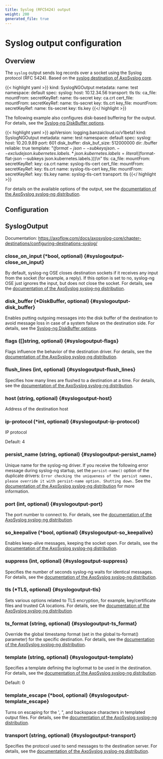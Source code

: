 ```yaml
---
title: Syslog (RFC5424) output
weight: 200
generated_file: true
---
```


# Syslog output configuration
## Overview

The `syslog` output sends log records over a socket using the Syslog protocol (RFC 5424). Based on the [syslog destination of AxoSyslog core](https://axoflow.com/docs/axosyslog-core/chapter-destinations/configuring-destinations-syslog/).


{{< highlight yaml >}}
kind: SyslogNGOutput
metadata:
  name: test
  namespace: default
spec:
  syslog:
    host: 10.12.34.56
    transport: tls
    tls:
      ca_file:
        mountFrom:
          secretKeyRef:
            name: tls-secret
            key: ca.crt
      cert_file:
        mountFrom:
          secretKeyRef:
            name: tls-secret
            key: tls.crt
      key_file:
        mountFrom:
          secretKeyRef:
            name: tls-secret
            key: tls.key
{{</ highlight >}}

The following example also configures disk-based buffering for the output. For details, see the [Syslog-ng DiskBuffer options](../disk_buffer/).

{{< highlight yaml >}}
apiVersion: logging.banzaicloud.io/v1beta1
kind: SyslogNGOutput
metadata:
  name: test
  namespace: default
spec:
  syslog:
    host: 10.20.9.89
    port: 601
    disk_buffer:
      disk_buf_size: 512000000
      dir: /buffer
      reliable: true
    template: "$(format-json
                --subkeys json.
                --exclude json.kubernetes.labels.*
                json.kubernetes.labels=literal($(format-flat-json --subkeys json.kubernetes.labels.)))\n"
    tls:
      ca_file:
        mountFrom:
          secretKeyRef:
            key: ca.crt
            name: syslog-tls-cert
      cert_file:
        mountFrom:
          secretKeyRef:
            key: tls.crt
            name: syslog-tls-cert
      key_file:
        mountFrom:
          secretKeyRef:
            key: tls.key
            name: syslog-tls-cert
    transport: tls
{{</ highlight >}}

For details on the available options of the output, see the [documentation of the AxoSyslog syslog-ng distribution](https://axoflow.com/docs/axosyslog-core/chapter-destinations/configuring-destinations-syslog/).


## Configuration
## SyslogOutput

Documentation: https://axoflow.com/docs/axosyslog-core/chapter-destinations/configuring-destinations-syslog/

### close_on_input (*bool, optional) {#syslogoutput-close_on_input}

By default, syslog-ng OSE closes destination sockets if it receives any input from the socket (for example, a reply). If this option is set to no, syslog-ng OSE just ignores the input, but does not close the socket. For details, see the [documentation of the AxoSyslog syslog-ng distribution](https://axoflow.com/docs/axosyslog-core/chapter-destinations/configuring-destinations-syslog/reference-destination-syslog-chapter/#close-on-input). 


### disk_buffer (*DiskBuffer, optional) {#syslogoutput-disk_buffer}

Enables putting outgoing messages into the disk buffer of the destination to avoid message loss in case of a system failure on the destination side. For details, see the [Syslog-ng DiskBuffer options](../disk_buffer/). 


### flags ([]string, optional) {#syslogoutput-flags}

Flags influence the behavior of the destination driver. For details, see the [documentation of the AxoSyslog syslog-ng distribution](https://axoflow.com/docs/axosyslog-core/chapter-destinations/configuring-destinations-syslog/reference-destination-syslog-chapter/#flags). 


### flush_lines (int, optional) {#syslogoutput-flush_lines}

Specifies how many lines are flushed to a destination at a time. For details, see the [documentation of the AxoSyslog syslog-ng distribution](https://axoflow.com/docs/axosyslog-core/chapter-destinations/configuring-destinations-syslog/reference-destination-syslog-chapter/#flush-lines). 


### host (string, optional) {#syslogoutput-host}

Address of the destination host 


### ip-protocol (*int, optional) {#syslogoutput-ip-protocol}

IP protocol

Default: 4

### persist_name (string, optional) {#syslogoutput-persist_name}

Unique name for the syslog-ng driver. If you receive the following error message during syslog-ng startup, set the `persist-name()` option of the duplicate drivers: `Error checking the uniqueness of the persist names, please override it with persist-name option. Shutting down.` See the [documentation of the AxoSyslog syslog-ng distribution](https://axoflow.com/docs/axosyslog-core/chapter-destinations/configuring-destinations-http-nonjava/reference-destination-http-nonjava/#persist-name) for more information. 


### port (int, optional) {#syslogoutput-port}

The port number to connect to. For details, see the [documentation of the AxoSyslog syslog-ng distribution](https://axoflow.com/docs/axosyslog-core/chapter-destinations/configuring-destinations-syslog/reference-destination-syslog-chapter/#port-or-destport). 


### so_keepalive (*bool, optional) {#syslogoutput-so_keepalive}

Enables keep-alive messages, keeping the socket open. For details, see the [documentation of the AxoSyslog syslog-ng distribution](https://axoflow.com/docs/axosyslog-core/chapter-destinations/configuring-destinations-syslog/reference-destination-syslog-chapter/#so-keepalive). 


### suppress (int, optional) {#syslogoutput-suppress}

Specifies the number of seconds syslog-ng waits for identical messages. For details, see the [documentation of the AxoSyslog syslog-ng distribution](https://axoflow.com/docs/axosyslog-core/chapter-destinations/configuring-destinations-syslog/reference-destination-syslog-chapter/#suppress). 


### tls (*TLS, optional) {#syslogoutput-tls}

Sets various options related to TLS encryption, for example, key/certificate files and trusted CA locations. For details, see the [documentation of the AxoSyslog syslog-ng distribution](https://axoflow.com/docs/axosyslog-core/chapter-destinations/configuring-destinations-syslog/reference-destination-syslog-chapter/#tls). 


### ts_format (string, optional) {#syslogoutput-ts_format}

Override the global timestamp format (set in the global ts-format() parameter) for the specific destination. For details, see the [documentation of the AxoSyslog syslog-ng distribution](https://axoflow.com/docs/axosyslog-core/chapter-destinations/configuring-destinations-syslog/reference-destination-syslog-chapter/#ts-format). 


### template (string, optional) {#syslogoutput-template}

Specifies a template defining the logformat to be used in the destination. For details, see the [documentation of the AxoSyslog syslog-ng distribution](https://axoflow.com/docs/axosyslog-core/chapter-destinations/configuring-destinations-syslog/reference-destination-syslog-chapter/#template).

Default: 0

### template_escape (*bool, optional) {#syslogoutput-template_escape}

Turns on escaping for the ', ", and backspace characters in templated output files. For details, see the [documentation of the AxoSyslog syslog-ng distribution](https://axoflow.com/docs/axosyslog-core/chapter-destinations/configuring-destinations-syslog/reference-destination-syslog-chapter/#template-escape). 


### transport (string, optional) {#syslogoutput-transport}

Specifies the protocol used to send messages to the destination server. For details, see the [documentation of the AxoSyslog syslog-ng distribution](https://axoflow.com/docs/axosyslog-core/chapter-destinations/configuring-destinations-syslog/reference-destination-syslog-chapter/#transport). 



